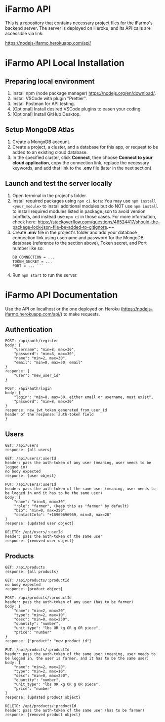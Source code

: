 # iFarmo API

This is a repository that contains necessary project files for the iFarmo's backend server. The server is deployed on Heroku, and its API calls are accessible via link:

https://nodejs-ifarmo.herokuapp.com/api/


# iFarmo API Local Installation

## Preparing local environment
1. Install npm (node package manager) https://nodejs.org/en/download/.
2. Install VSCode with plugin "Prettier".
3. Install Postman for API testing.
4. [Optional] Install desired VSCode plugins to easen your coding.
5. [Optional] Install GitHub Desktop.

## Setup MongoDB Atlas 
1. Create a MongoDB account.
2. Create a project, a cluster, and a database for this app, or request to be added to an existing cloud database.
3. In the specified cluster, click **Connect**, then choose **Connect to your cloud application**, copy the connection link, replace the necessary keywords, and add that link to the **.env** file (later in the next section).

## Launch and test the server locally
1. Open terminal in the project's folder.
2. Install required packages using ```npm ci```.
`Note`: You may use ```npm install <your_module>``` to install additional modules but do NOT use ```npm install``` to install required modules listed in package.json to avoid version conflicts, and instead use ```npm ci``` in those cases. For more information, check here: https://stackoverflow.com/questions/48524417/should-the-package-lock-json-file-be-added-to-gitignore.~~
3. Create **.env** file in the project's folder and add your database connection link using username and password for the MongoDB database (reference to the section above), Token secret, and Port number like so:
    ```
    DB_CONNECTION = ...
    TOKEN_SECRET = ...
    PORT = ... ```
4. Run ```npm start``` to run the server.

# iFarmo API Documentation

Use the API on localhost or the one deployed on Heroku (https://nodejs-ifarmo.herokuapp.com/api/) to make requests.

## Authentication

```
POST: /api/auth/register
body: {
    "username": "min=8, max=30",
    "password": "min=8, max=30",
    "name": "min=2, max=30",
    "email": "min=8, max=30, email"
}
response: {
    "user": "new_user_id"
}

POST: /api/auth/login
body: {
    "login": "min=8, max=30, either email or username, must exist",
    "password": "min=8, max=30"
}
response: new_jwt_token_generated_from_user_id
header of the response: auth-token field
}
```

## Users

```
GET: /api/users
response: {all users}

GET: /api/users/:userId
header: pass the auth-token of any user (meaning, user needs to be logged in)
no body expected
response: {user object}

PUT: /api/users/:userId
header: pass the auth-token of the same user (meaning, user needs to be logged in and it has to be the same user)
body: {
    "name": "min=8, max=30",
    "role": "farmer", (keep this as "farmer" by default)
    "bio": "min=0, max=250",
    "contactInfo": "+16969696969, min=8, max=20"
}
response: {updated user object}

DELETE: /api/users/:userId
header: pass the auth-token of the same user
response: {removed user object}
```

## Products

```
GET: /api/products
response: {all products}

GET: /api/products/:productId
no body expected
response: {product object}

POST: /api/products/:productId
header: pass the auth-token of any user (has to be farmer)
body: {
    "name": "min=2, max=20",
    "type": "min=2, max=10",
    "desc": "min=0, max=250",
    "quantity": "number",
    "unit_type": "lbs OR kg OR g OR piece",
    "price": "number"
}
response: {"product": "new_product_id"}

PUT: /api/products/:productId
header: pass the auth-token of the same user (meaning, user needs to be logged in, the user is farmer, and it has to be the same user)
body: {
    "name": "min=2, max=20",
    "type": "min=2, max=10",
    "desc": "min=0, max=250",
    "quantity": "number",
    "unit_type": "lbs OR kg OR g OR piece",
    "price": "number"
}
response: {updated product object}

DELETE: /api/products/:productId
header: pass the auth-token of the same user (has to be farmer)
response: {removed product object}
```
